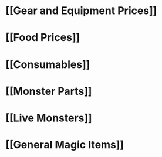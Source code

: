 # [[Gear and Equipment Prices]]

# [[Food Prices]]

# [[Consumables]]

# [[Monster Parts]]

# [[Live Monsters]]

# [[General Magic Items]]